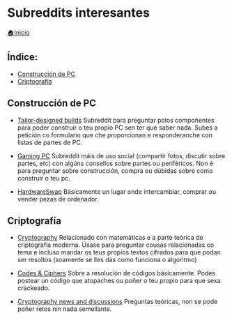 # Subreddits interesantes

[🏠Inicio](../README.md)

## Índice:
* [Construcción de PC](subreddits.md#construccion-de-pc)
* [Criptografía](subreddits.md#criptografia)

## Construcción de PC

* [Tailor-designed builds](https://www.reddit.com/r/buildapcforme/)
Subreddit para preguntar polos compoñentes para poder construir o teu propio PC sen ter que saber nada. Subes a petición co formulario que che proporcionan e responderanche con listas de partes de PC.

* [Gaming PC](https://www.reddit.com/r/gamingpc/)
Subreddit máis de uso social (compartir fotos, discutir sobre partes, etc) con algúns consellos sobre partes ou periféricos. Non é para preguntar sobre construcción, compra ou dúbidas sobre como construir o teu pc.

* [HardwareSwap](https://www.reddit.com/r/hardwareswap/)
Básicamente un lugar onde intercambiar, comprar ou vender pezas de ordenador.

## Criptografía

* [Cryptography](https://www.reddit.com/r/cryptography/)
Relacionado con matemáticas e a parte teórica de criptografía moderna. Úsase para preguntar cousas relacionadas co tema e incluso mandar os teus propios textos cifrados para que podan ser resoltos (soamente se lles das como funciona o algoritmo)

* [Codes & Ciphers](https://www.reddit.com/r/codes/)
Sobre a resolución de códigos básicamente. Podes postear un código que atopaches ou poñer o teu propio para que sexa crackeado.

* [Cryptography news and discussions](https://www.reddit.com/r/crypto/)
Preguntas teóricas, non se pode poñer retos nin nada semellante.
